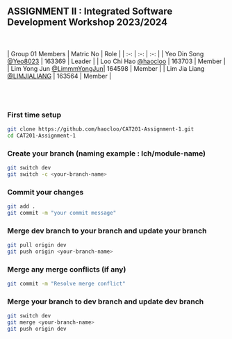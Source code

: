 ## ASSIGNMENT II : Integrated Software Development Workshop 2023/2024

<br><br>
| Group 01 Members                                                     | Matric No | Role        |
| :-:                                                                  | :-:       | :-:         | 
| Yeo Din Song       [@Yeo8023](https://github.com/Yeo8023)            | 163369    | Leader      |
| Loo Chi Hao          [@haocloo](https://github.com/haocloo)          | 163703    | Member      |
| Lim Yong Jun         [@LimmmYongJun](https://github.com/LimmmYongJun)| 164598    | Member      |
| Lim Jia Liang [@LIMJIALIANG](https://github.com/LIMJIALIANG)         | 163564    | Member      |

<br>

<br>

### First time setup
```bash
git clone https://github.com/haocloo/CAT201-Assignment-1.git
cd CAT201-Assignment-1
```

### Create your branch (naming example : lch/module-name)
```bash
git switch dev
git switch -c <your-branch-name>
```

### Commit your changes
```bash
git add .
git commit -m "your commit message"
```

### Merge dev branch to your branch and update your branch
```bash
git pull origin dev
git push origin <your-branch-name>
```

### Merge any merge conflicts (if any)
```bash
git commit -m "Resolve merge conflict"
```

### Merge your branch to dev branch and update dev branch
```bash
git switch dev
git merge <your-branch-name>
git push origin dev
```
